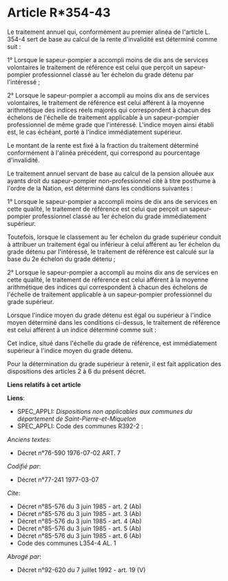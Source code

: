 # Article R*354-43

Le traitement annuel qui, conformément au premier alinéa de l'article L. 354-4 sert de base au calcul de la rente
d'invalidité est déterminé comme suit : 

1° Lorsque le sapeur-pompier a accompli moins de dix ans de services volontaires   le traitement de référence est celui que
perçoit un sapeur-pompier professionnel classé au 1er échelon du grade détenu par l'intéressé ; 

2° Lorsque le sapeur-pompier a accompli au moins dix ans de services volontaires, le traitement de référence est celui
afférent à la moyenne arithmétique des indices réels majorés qui correspondent à chacun des échelons de l'échelle de
traitement applicable à un sapeur-pompier professionnel de même grade que l'intéressé. L'indice moyen ainsi établi est, le
cas échéant, porté à l'indice immédiatement supérieur. 

Le montant de la rente est fixé à la fraction du traitement déterminé conformément à l'alinéa précédent, qui correspond au
pourcentage d'invalidité. 

Le traitement annuel servant de base au calcul de la pension allouée aux ayants droit du sapeur-pompier non-professionnel
cité à titre posthume à l'ordre de la Nation, est déterminé dans les conditions suivantes : 

1° Lorsque le sapeur-pompier a accompli moins de dix ans de services en cette qualité, le traitement de référence est celui
que perçoit un sapeur-pompier professionnel classé au 1er échelon du grade immédiatement supérieur. 

Toutefois, lorsque le classement au 1er échelon du grade supérieur conduit à attribuer un traitement égal ou inférieur à
celui afférent au 1er échelon du grade détenu par l'intéressé, le traitement de référence est calculé sur la base du 2e
échelon du grade détenu ; 

2° Lorsque le sapeur-pompier a accompli au moins dix ans de services en cette qualité, le traitement de référence est celui
afférent à la moyenne arithmétique des indices qui correspondent à chacun des échelons de l'échelle de traitement applicable
à un sapeur-pompier professionnel du grade supérieur. 

Lorsque l'indice moyen du grade détenu est égal ou supérieur à l'indice moyen déterminé dans les conditions ci-dessus, le
traitement de référence est celui afférent à un indice déterminé comme suit : 

Cet indice, situé dans l'échelle du grade de référence, est immédiatement supérieur à l'indice moyen du grade détenu. 

Pour la détermination du grade supérieur à retenir, il est fait application des dispositions des articles 2 à 6 du présent
décret.

**Liens relatifs à cet article**

**Liens**:

  - SPEC_APPLI: *Dispositions non applicables aux communes du département de Saint-Pierre-et-Miquelon*
  - SPEC_APPLI: Code des communes R392-2 :

_Anciens textes_:

  - Décret n°76-590 1976-07-02 ART. 7

_Codifié par_:

  - Décret n°77-241 1977-03-07

_Cite_:

  - Décret n°85-576 du 3 juin 1985 - art. 2 (Ab)
  - Décret n°85-576 du 3 juin 1985 - art. 3 (Ab)
  - Décret n°85-576 du 3 juin 1985 - art. 4 (Ab)
  - Décret n°85-576 du 3 juin 1985 - art. 5 (Ab)
  - Décret n°85-576 du 3 juin 1985 - art. 6 (Ab)
  - Code des communes L354-4 AL. 1

_Abrogé par_:

  - Décret n°92-620 du 7 juillet 1992 - art. 19 (V)
